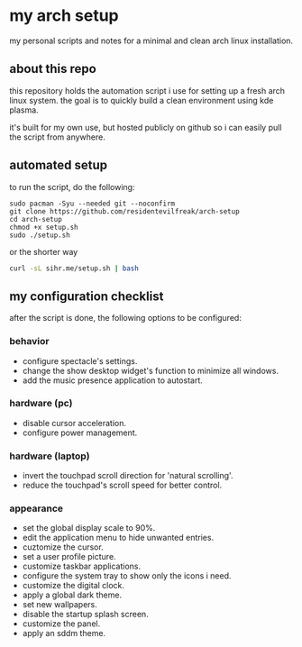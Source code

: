 # my arch setup

my personal scripts and notes for a minimal and clean arch linux installation.

## about this repo

this repository holds the automation script i use for setting up a fresh arch linux system. the goal is to quickly build a clean environment using kde plasma.

it's built for my own use, but hosted publicly on github so i can easily pull the script from anywhere.

## automated setup

to run the script, do the following:

```
sudo pacman -Syu --needed git --noconfirm
git clone https://github.com/residentevilfreak/arch-setup
cd arch-setup
chmod +x setup.sh
sudo ./setup.sh
```

or the shorter way

```sh
curl -sL sihr.me/setup.sh | bash
```

## my configuration checklist

after the script is done, the following options to be configured:

### behavior
- configure spectacle's settings.
- change the show desktop widget's function to minimize all windows.
- add the music presence application to autostart.

### hardware (pc)
- disable cursor acceleration.
- configure power management.

### hardware (laptop)
- invert the touchpad scroll direction for 'natural scrolling'.
- reduce the touchpad's scroll speed for better control.

### appearance
- set the global display scale to 90%.
- edit the application menu to hide unwanted entries.
- cuztomize the cursor.
- set a user profile picture.
- customize taskbar applications.
- configure the system tray to show only the icons i need.
- customize the digital clock.
- apply a global dark theme.
- set new wallpapers.
- disable the startup splash screen.
- customize the panel.
- apply an sddm theme.
